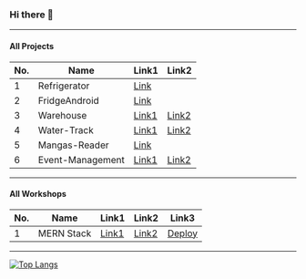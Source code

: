 ### Hi there 👋
---
#### All Projects
| No. | Name | Link1 | Link2 |
| ---- | ---- | ---- | ---- |
| 1 | Refrigerator | [Link](https://github.com/kaweepong-m/Refrigerator) |  |
| 2 | FridgeAndroid | [Link](https://github.com/kaweepong-m/FridgeAndroid) |  |
| 3 | Warehouse | [Link1](https://github.com/thisnat/warehouse-spring) | [Link2](https://github.com/thisnat/warehouse-node) |
| 4 | Water-Track | [Link1](https://github.com/ThanapobChumsri/water-track) | [Link2](https://github.com/kaweepong-m/water-track-server) |
| 5 | Mangas-Reader | [Link](https://github.com/j-heart/Mangas) |  |
| 6 | Event-Management | [Link1](https://github.com/thisnat/event-management) | [Link2](https://github.com/thisnat/event-management-server) |
---
#### All Workshops
| No. | Name | Link1 | Link2 | Link3 |
| ---- | ---- | ---- | ---- | ---- |
| 1 | MERN Stack | [Link1](https://github.com/kaweepong-m/cli-mern-workshop) | [Link2](https://github.com/kaweepong-m/api-mern-workshop) |  [Deploy](https://cli-mern-workshop.herokuapp.com/) | 
---
[![Top Langs](https://github-readme-stats.vercel.app/api/top-langs/?username=kaweepong-m&layout=compact)](https://github.com/anuraghazra/github-readme-stats)

<!--
**kaweepong-m/kaweepong-m** is a ✨ _special_ ✨ repository because its `README.md` (this file) appears on your GitHub profile.

Here are some ideas to get you started:

- 🔭 I’m currently working on ...
- 🌱 I’m currently learning ...
- 👯 I’m looking to collaborate on ...
- 🤔 I’m looking for help with ...
- 💬 Ask me about ...
- 📫 How to reach me: ...
- 😄 Pronouns: ...
- ⚡ Fun fact: ...

[Facebook](https://www.facebook.com/borntodev)
| No. | Name | Link |
| ---- | ---- | ---- |
| 1 | Facebook | https://github.com/kaweepong-m/Refrigerator |
| 10 | YouTube | https://www.youtube.com/c/BorntodevTH |
| 100 | Instagram | https://www.instagram.com/borntodev |

-->
